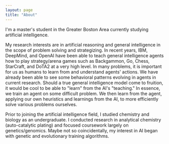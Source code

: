 ```yaml
---
layout: page
title: "About"
---
```


I'm a master's student in the Greater Boston Area currently studying artificial intelligence. 

My research interests are in artificial reasoning and general intelligence in the scope of problem solving and strategizing. In recent years, IBM, DeepMind, and OpenAI have been able to teach general intelligence agents how to play strategy/arena games such as Backgammon, Go, Chess, StarCraft, and DoTA2 at a very high level. In many problems, it is important for us as humans to learn from and understand agents' actions. We have already been able to see some behavioral patterns evolving in agents in current research. Should a true general intelligence model come to fruition, it would be cool to be able to "learn" from the AI's "teaching." In essence, we train an agent on some difficult problem. We then learn from the agent, applying our own heuristics and learnings from the AI, to more efficiently solve various problems ourselves.

Prior to joining the artificial intelligence field, I studied chemistry and biology as an undergraduate. I conducted research in analytical chemistry (auto-catalytic plating) and focused coursework largely on genetics/genomics. Maybe not so coincidentally, my interest in AI began with genetic and evolutionary training algorithms.